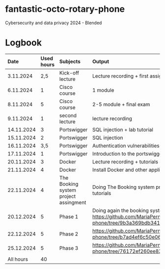 # fantastic-octo-rotary-phone
Cybersecurity and data privacy 2024 - Blended

# Logbook

| Date   | Used hours | Subjects   | Output |
| :---         |     :---      |     :---      |   :---    |
| 3.11.2024 | 2,5  | Kick-off lecture  | Lecture recording + first assignment |
| 6.11.2024 | 1  | Cisco course  | 1 module |
| 8.11.2024 | 5  | Cisco course  | 2-5 module + final exam |
| 9.11.2024 | 1  | second lecture  | lecture recording |
| 14.11.2024 | 3  | Portswigger  | SQL injection + lab tutorial |
| 15.11.2024 | 2  | Portswigger  | SQL injection |
| 16.11.2024 | 3,5 | Portswigger  | Authentication vulnerabilities + Access control + Workshop recording |
| 17.11.2024 | 1  | Portswigger  | Introduction to the portswigger environment assingment |
| 20.11.2024 | 3  | Docker  | Lecture recording + tutorials + trying to install Docker |
| 21.11.2024 | 4  | Docker  | Install Docker and other applications + doing The Booking system project assingment |
| 22.11.2024 | 4  | The Booking system project assingment  | Doing The Booking system project assingment + watch again lecture recording and tutorials |
| 20.12.2024 | 5  | Phase 1  | Doing again the booking system project assigment + all tutorial videos https://github.com/MariaPernu/fantastic-octo-rotary-phone/tree/9b3a369bdb341f2e28bd64b033c841b6e81db63f/Phase%201%20tests |
| 22.12.2024 | 5  | Phase 2  | https://github.com/MariaPernu/fantastic-octo-rotary-phone/tree/b7ad4ef6c50e061359aeadbb8cd1247df729f50e/Phase%202%20tests |
| 25.12.2024 | 5  | Phase 3  | https://github.com/MariaPernu/fantastic-octo-rotary-phone/tree/76172ef260ee8374a8131fba7d19dfdd2616654a/Phase%203%20tests |
| All hours | 40  | 


